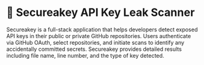 # 🔐 Secureakey API Key Leak Scanner

Secureakey is a full-stack application that helps developers detect exposed API keys in their public or private GitHub repositories. Users authenticate via GitHub OAuth, select repositories, and initiate scans to identify any accidentally committed secrets. Secureakey provides detailed results including file name, line number, and the type of key detected.
